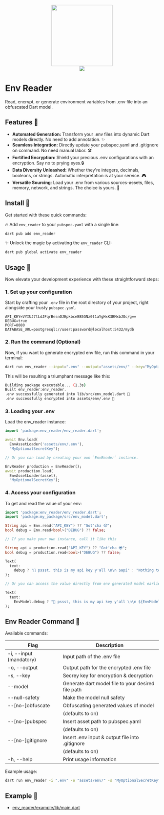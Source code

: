 <p align="center">
  <img src='https://user-images.githubusercontent.com/45191605/274121951-21239cc4-37b3-4dd2-864f-d5f528da4e22.png' width=200 height=200/>
  <br>
  <a href='https://pub.dev/packages/env_reader'><img src='https://img.shields.io/pub/v/env_reader.svg?logo=flutter&color=blue&style=flat-square'/></a>
</p>

# Env Reader
Read, encrypt, or generate environment variables from .env file into an obfuscated Dart model.

## Features 🚀
- **Automated Generation:** Transform your .env files into dynamic Dart models directly. No need to add annotation. ✨
- **Seamless Integration:** Directly update your pubspec.yaml and .gitignore on command. No need manual labor. 🛠️ 
- **Fortified Encryption:** Shield your precious .env configurations with an encryption. Say no to prying eyes.🔒  
- **Data Diversity Unleashed:** Whether they're integers, decimals, booleans, or strings. Automatic interpretation is at your service. 🎮
- **Versatile Sourcing**: Load your .env from various sources-~~assets~~, files, memory, network, and strings. The choice is yours. 🔄

## Install 🚀
Get started with these quick commands:

🔥 Add `env_reader` to your `pubspec.yaml` with a single line: 
```bash
dart pub add env_reader
```
  
✨ Unlock the magic by activating the `env_reader` CLI:
```bash
dart pub global activate env_reader
```

## Usage 🚀
Now elevate your development experience with these straightforward steps:

### 1. Set up your configuration
Start by crafting your `.env` file in the root directory of your project, right alongside your trusty `pubspec.yaml`.
```env
API_KEY=VYIUJ7tLdJFqrBesnOJEpkbceBB5GNz0t1aYgHxK3BMxbJOc/g==
DEBUG=true
PORT=8080
DATABASE_URL=postgresql://user:password@localhost:5432/mydb
```

### 2. Run the command (Optional)
Now, if you want to generate encrypted env file, run this command in your terminal:
```bash
dart run env_reader --input=".env" --output="assets/env/" --key="MyOptionalSecretKey" --model="lib/src/env_model.dart" --null-safety
```
This will be resulting a triumphant message like this:
```bash
Building package executable... (1.3s)
Built env_reader:env_reader.
.env successfully generated into lib/src/env_model.dart 🎉
.env successfully encrypted into assets/env/.env 🚀
```

### 3. Loading your .env
Load the env_reader instance:
```dart
import 'package:env_reader/env_reader.dart';

await Env.load(
  EnvAssetLoader('assets/env/.env'),
  "MyOptionalSecretKey");

// Or you can load by creating your own `EnvReader` instance.

EnvReader production = EnvReader();
await production.load(
  EnvAssetLoader(asset),
  "MyOptionalSecretKey");
```

### 4. Access your configuration
To get and read the value of your env:
```dart
import 'package:env_reader/env_reader.dart';
import 'package:my_package/src/env_model.dart';

String api = Env.read("API_KEY") ?? "Got'cha 😎";
bool debug = Env.read<bool>("DEBUG") ?? false;

// If you make your own instance, call it like this

String api = production.read("API_KEY") ?? "Got'cha 😎";
bool debug = production.read<bool>("DEBUG") ?? false;

Text(
  text:
    debug ? "🤫 pssst, this is my api key y'all \n\n $api" : "Nothing to see here 🤪",
);

// Or you can access the value directly from env generated model earlier

Text(
  text:
    EnvModel.debug ? "🤫 pssst, this is my api key y'all \n\n ${EnvModel.apiKey}" : "Nothing to see here 🤪",
);
```

## Env Reader Command 🚀
Available commands:

| Flag                     | Description                                                  |
|--------------------------|--------------------------------------------------------------|
| -i, --input (mandatory)  | Input path of the .env file                                  |
| -o, --output             | Output path for the encrypted .env file                      |
| -s, --key                | Secrey key for encryption & decryption                       |
| --model                  | Generate dart model file to your desired file path           |
| --null-safety            | Make the model null safety                                   |
| --[no-]obfuscate         | Obfuscating generated values of model                        |
|                          | (defaults to on)                                             |
| --[no-]pubspec           | Insert asset path to pubspec.yaml                            |
|                          | (defaults to on)                                             |
| --[no-]gitignore         | Insert .env input & output file into .gitignore              |
|                          | (defaults to on)                                             |
| -h, --help               | Print usage information                                      |

Example usage:
```bash
dart run env_reader -i ".env" -o "assets/env/" -s "MyOptionalSecretKey" --model="lib/src/env_model.dart" --null-safety
```


## Example 🚀

- <a href="https://github.com/Nialixus/env_reader/blob/main/example/lib/main.dart">env_reader/example/lib/main.dart</a>

